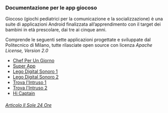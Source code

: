 ### Documentazione per le app giocoso

Giocoso (giochi pediatrici per la comunicazione e la socializzazione) è una suite di applicazioni Android finalizzata all’apprendimento con il target dei bambini in età prescolare, dai tre ai cinque anni.

Comprende le seguenti sette applicazioni progettate e sviluppate dal Politecnico di Milano, tutte rilasciate open source con licenza *Apache License, Version 2.0*
- [Chef Per Un Giorno](https://github.com/polimi-giocoso/chef)
- [Super App](https://github.com/polimi-giocoso/super)
- [Lego Digital Sonoro 1](https://github.com/polimi-giocoso/lego1)
- [Lego Digital Sonoro 2](https://github.com/polimi-giocoso/lego2)
- [Trova l'Intruso 1](https://github.com/polimi-giocoso/intruso1)
- [Trova l'Intruso 2](https://github.com/polimi-giocoso/intruso2)
- [Hi Captain](https://github.com/polimi-giocoso/captain)

###### [Articolo Il Sole 24 Ore](http://nova.ilsole24ore.com/miscellanea/imparar-giocando-smart/)
